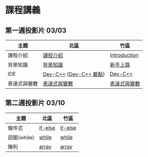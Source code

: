 # 課程講義

## 第一週投影片 03/03
| 主題         | 北區                      | 竹區                           |
| ------------ | ------------------------- | ------------------------------ |
| 課程介紹     | [課程介紹][taipei-intro]  | [Introduction][hsinchu-intro]
| 背景知識     | [背景知識][taipei-background] | [新手上路][hsinchu-background]
| IDE          | [Dev-C++][taipei-devcpp] ([Dev-C++ 載點][devcpp-download]) | [Dev-C++][hsinchu-devcpp]
| 表達式與變數 | [表達式與變數][taipei-expr] | [表達式與變數][hsinchu-expr]

[taipei-intro]: https://goo.gl/E9mTqn
[taipei-devcpp]: https://goo.gl/omAHvN
[taipei-background]: https://goo.gl/Mn3mBY
[taipei-expr]: https://goo.gl/2bimxh

[hsinchu-intro]: https://drive.google.com/open?id=1tLjKO_b8DBOFqXqBx7D6jImIiRpxJ8To
[hsinchu-background]: https://hackmd.io/p/B1Bxjd8uM#/
[hsinchu-devcpp]: https://hackmd.io/p/SJc__yPuz#/
[hsinchu-expr]: https://drive.google.com/open?id=1Cda6mLHYyYU79MtkKsHZ4kSA_z-HyThC
[devcpp-download]: https://www.csie.ntu.edu.tw/~b06902029/devc.7z


## 第二週投影片 03/10
| 主題         | 北區                      | 竹區                           |
| ------------ | ------------------------- | ------------------------------ |
| 條件式       | [if-else][taipei-if-else] | [if-else][hsinchu-if-else]
| 迴圈(while)  | [while][taipei-while]     | [while][hsinchu-while]
| 陣列         | [array][taipei-array]     | [array][hsinchu-array]

[taipei-if-else]: http://slides.com/wjpei/sprout2018_if_else/fullscreen
[taipei-while]: https://www.csie.ntu.edu.tw/~b05902041/sprouts/reveal.js/?deck=while_2018
[taipei-array]: https://www.csie.ntu.edu.tw/~b05902041/sprouts/reveal.js/?deck=array_2018

[hsinchu-if-else]: https://drive.google.com/open?id=11QoV8rxyT8XTU2RW22xE4Iz0VCRBWV9s
[hsinchu-while]: https://drive.google.com/open?id=1U0d5AcLLLZCsfHU1k-kZHg6H98lfwKY7
[hsinchu-array]: https://drive.google.com/open?id=1O_oOpFO0Qujb057ybiYY6e-HfP4djJxu
